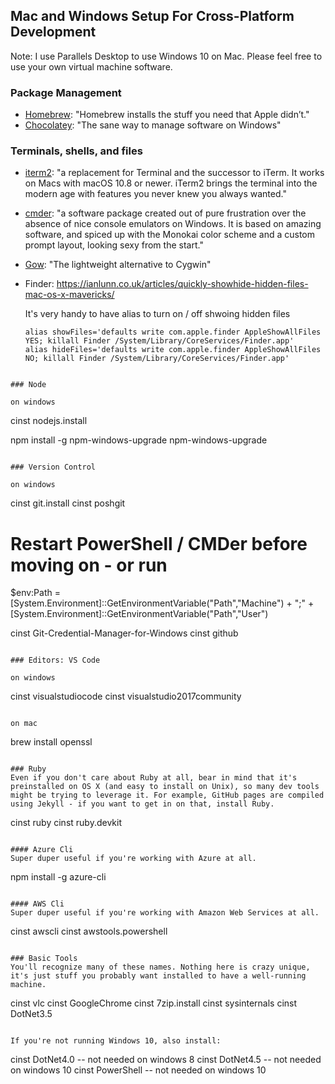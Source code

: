 ## Mac and Windows Setup For Cross-Platform Development

Note: I use Parallels Desktop to use Windows 10 on Mac. Please feel free to use your own virtual machine software.

### Package Management

* [Homebrew](https://brew.sh/): "Homebrew installs the stuff you need that Apple didn’t."
* [Chocolatey](https://chocolatey.org): "The sane way to manage software on Windows"

### Terminals, shells, and files

* [iterm2](https://www.iterm2.com/): "a replacement for Terminal and the successor to iTerm. It works on Macs with macOS 10.8 or newer. iTerm2 brings the terminal into the modern age with features you never knew you always wanted."
* [cmder](http://cmder.net/): "a software package created out of pure frustration over the absence of nice console emulators on Windows. It is based on amazing software, and spiced up with the Monokai color scheme and a custom prompt layout, looking sexy from the start."
* [Gow](https://github.com/bmatzelle/gow): "The lightweight alternative to Cygwin"
* Finder: https://ianlunn.co.uk/articles/quickly-showhide-hidden-files-mac-os-x-mavericks/

  It's very handy to have alias to turn on / off shwoing hidden files

   ```
   alias showFiles='defaults write com.apple.finder AppleShowAllFiles YES; killall Finder /System/Library/CoreServices/Finder.app'
   alias hideFiles='defaults write com.apple.finder AppleShowAllFiles NO; killall Finder /System/Library/CoreServices/Finder.app'
```

### Node

on windows
```
cinst nodejs.install

npm install -g npm-windows-upgrade
npm-windows-upgrade
```

### Version Control

on windows
```
cinst git.install
cinst poshgit

# Restart PowerShell / CMDer before moving on - or run
$env:Path = [System.Environment]::GetEnvironmentVariable("Path","Machine") + ";" + [System.Environment]::GetEnvironmentVariable("Path","User")

cinst Git-Credential-Manager-for-Windows
cinst github
```

### Editors: VS Code

on windows
```
cinst visualstudiocode
cinst visualstudio2017community
```

on mac
```
brew install openssl
```

### Ruby
Even if you don't care about Ruby at all, bear in mind that it's preinstalled on OS X (and easy to install on Unix), so many dev tools might be trying to leverage it. For example, GitHub pages are compiled using Jekyll - if you want to get in on that, install Ruby.

```
cinst ruby
cinst ruby.devkit
```

#### Azure Cli
Super duper useful if you're working with Azure at all.
```
npm install -g azure-cli
```

#### AWS Cli
Super duper useful if you're working with Amazon Web Services at all.
```
cinst awscli
cinst awstools.powershell
```

### Basic Tools
You'll recognize many of these names. Nothing here is crazy unique, it's just stuff you probably want installed to have a well-running machine.

```
cinst vlc
cinst GoogleChrome
cinst 7zip.install
cinst sysinternals
cinst DotNet3.5
```

If you're not running Windows 10, also install:

```
cinst DotNet4.0 -- not needed on windows 8
cinst DotNet4.5 -- not needed on windows 10
cinst PowerShell -- not needed on windows 10
```
